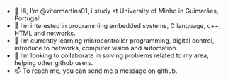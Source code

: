 - 👋 Hi, I’m @vitormartins01, i study at University of Minho in Guimarães, Portugal! 
- 👀 I’m interested in programming embedded systems, C language, c++, HTML and networks.
- 🌱 I’m currently learning microcontroller programming, digital control, introduce to networks, computer vision and automation.
- 💞️ I’m looking to collaborate in solving problems related to my area, helping other github users.
- 📫 To reach me, you can send me a message on github.

<!---
vitormartins01/vitormartins01 is a ✨ special ✨ repository because its `README.md` (this file) appears on your GitHub profile.
You can click the Preview link to take a look at your changes.
--->
